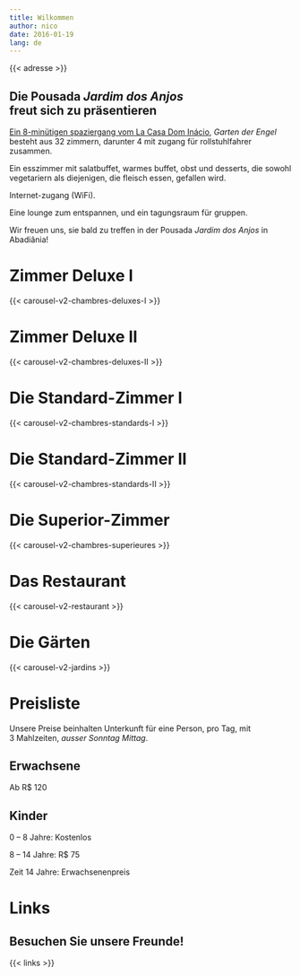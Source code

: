 ```yaml
---
title: Wilkommen
author: nico
date: 2016-01-19
lang: de
---
```


{{< adresse >}}

## Die Pousada <i>Jardim dos Anjos</i><br />freut sich zu präsentieren

<a href="http://goo.gl/maps/i1L2U"><span class="domInacio">Ein 8-minütigen spaziergang vom La Casa Dom Inácio</span></a>, <i>Garten der Engel</i> besteht aus 32 zimmern, darunter 4 mit zugang für rollstuhlfahrer zusammen.

Ein esszimmer mit salatbuffet, warmes buffet, obst und desserts, die sowohl vegetariern als diejenigen, die fleisch essen, gefallen wird.

Internet-zugang (WiFi).

Eine lounge zum entspannen, und ein tagungsraum für gruppen.

Wir freuen uns, sie bald zu treffen in der Pousada <i>Jardim dos Anjos</i> in Abadiânia!

<h1 id="photos_chambres_deluxes_I">Zimmer Deluxe I</h1>

{{< carousel-v2-chambres-deluxes-I >}}

<h1 id="photos_chambres_deluxes_II">Zimmer Deluxe II</h1>

{{< carousel-v2-chambres-deluxes-II >}}

<h1 id="photos_chambres_standards_I">Die Standard-Zimmer I</h1>

{{< carousel-v2-chambres-standards-I >}}

<h1 id="photos_chambres_standards_II">Die Standard-Zimmer II</h1>

{{< carousel-v2-chambres-standards-II >}}

<h1 id="photos_chambres_superieures">Die Superior-Zimmer</h1>

{{< carousel-v2-chambres-superieures >}}


<h1 id="photos_restaurant">Das Restaurant</h1>

{{< carousel-v2-restaurant >}}

<h1 id="photos_jardins">Die Gärten</h1>

{{< carousel-v2-jardins >}}

<!--
# Bilder

[metaslider id=92]

*Fotos von Pasha Antonov: <a href="http://www.pavelantonov.com">www.pavelantonov.com</a>
-->


# Preisliste

Unsere Preise beinhalten Unterkunft für eine Person, pro Tag, mit 3 Mahlzeiten, <em>ausser Sonntag Mittag</em>.

## Erwachsene

Ab R$ 120

## Kinder

0 – 8 Jahre: Kostenlos

8 – 14 Jahre: R$ 75

Zeit 14 Jahre: Erwachsenenpreis

<!--
<h1>Zeugnis</h1>
-->
<!-- Vide -->


# Links

## Besuchen Sie unsere Freunde!

{{< links >}}

